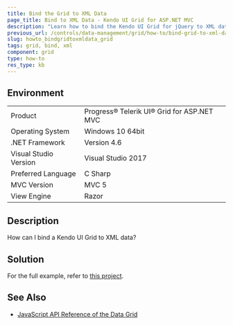 ```yaml
---
title: Bind the Grid to XML Data
page_title: Bind to XML Data - Kendo UI Grid for ASP.NET MVC
description: "Learn how to bind the Kendo UI Grid for jQuery to XML data."
previous_url: /controls/data-management/grid/how-to/bind-grid-to-xml-data, /controls/data-management/grid/how-to/binding/bind-grid-to-xml-data
slug: howto_bindgridtoxmldata_grid
tags: grid, bind, xml
component: grid
type: how-to
res_type: kb
---
```


## Environment

<table>
 <tr>
  <td>Product</td>
  <td>Progress® Telerik UI® Grid for ASP.NET MVC</td>
 </tr>
 <tr>
  <td>Operating System</td>
  <td>Windows 10 64bit</td>
 </tr>
 <tr>
  <td>.NET Framework</td>
  <td>Version 4.6</td>
 </tr>
 <tr>
  <td>Visual Studio Version</td>
  <td>Visual Studio 2017</td>
 </tr>
 <tr>
  <td>Preferred Language</td>
  <td>C Sharp</td>
 </tr>
 <tr>
  <td>MVC Version</td>
  <td>MVC 5</td>
 </tr>
 <tr>
  <td>View Engine</td>
  <td>Razor</td>
 </tr>
</table>

## Description

How can I bind a Kendo UI Grid to XML data?

## Solution

For the full example, refer to [this project](https://github.com/telerik/ui-for-aspnet-mvc-examples/tree/master/grid/grid-bound-to-xml-data).

## See Also

* [JavaScript API Reference of the Data Grid](/api/javascript/ui/grid)

